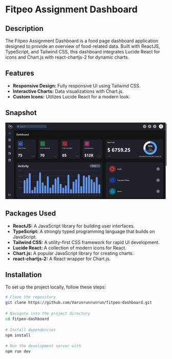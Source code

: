 # Fitpeo Assignment Dashboard

## Description

The Fitpeo Assignment Dashboard is a food page dashboard application designed to provide an overview of food-related data. Built with ReactJS, TypeScript, and Tailwind CSS, this dashboard integrates Lucide React for icons and Chart.js with react-chartjs-2 for dynamic charts.

## Features

- **Responsive Design:** Fully responsive UI using Tailwind CSS.
- **Interactive Charts:** Data visualizations with Chart.js.
- **Custom Icons:** Utilizes Lucide React for a modern look.

## Snapshot

![Dashboard Snapshot](public/snapshot.png)

## Packages Used

- **ReactJS:** A JavaScript library for building user interfaces.
- **TypeScript:** A strongly typed programming language that builds on JavaScript.
- **Tailwind CSS:** A utility-first CSS framework for rapid UI development.
- **Lucide React:** A collection of modern icons for React.
- **Chart.js:** A popular JavaScript library for creating charts.
- **react-chartjs-2:** A React wrapper for Chart.js.

## Installation

To set up the project locally, follow these steps:

```bash
# Clone the repository
git clone https://github.com/Varunrunrunrun/fitpeo-dashboard.git

# Navigate into the project directory
cd fitpeo-dashboard

# Install dependencies
npm install

# Run the development server with
npm run dev
```

